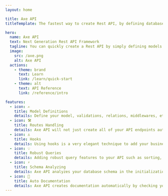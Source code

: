 ```yaml
---
layout: home

title: Axe API
titleTemplate: The fastest way to create Rest API, by defining database models and relations.

hero:
  name: Axe API
  text: Next Generation Rest API Framework
  tagline: You can quickly create a Rest API by simply defining models and relationships.
  image:
    src: /axe.png
    alt: Axe API
  actions:
    - theme: brand
      text: Learn
      link: /learn/quick-start
    - theme: alt
      text: API Reference
      link: /reference/intro

features:
  - icon: ✍
    title: Model Definitions
    details: Define your model, validations, relations, middlewares, etc. in a declarative way to build your API in minutes.
  - icon: 🛠️
    title: Routes Handling
    details: Axe API will not just create all of your API endpoints automatically. It will also process all of them by your model definition.
  - icon: ⚓
    title: Hooks
    details: Using hooks is a very elegant technique to add your business logic to your API endpoints in a test-friendly way.
  - icon: 💡
    title: Robust Queries
    details: Adding robust query features to your API such as sorting, selecting fields, or querying data will cost you nothing.
  - icon: ⚡️
    title: Schema Analyzing
    details: Axe API analyzes your database schema in the initialization process to compare your models with it.
  - icon: 📄
    title: Auto Documentation
    details: Axe API creates documentation automatically by checking your model definitions, table relations, database schema, etc.
---
```

